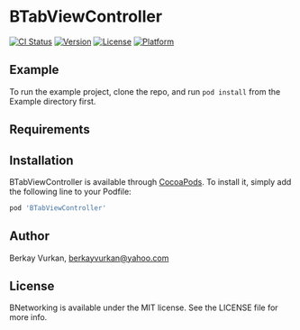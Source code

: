 # BTabViewController

[![CI Status](https://img.shields.io/travis/brkyvrkn/BTabViewController.svg?style=flat)](https://travis-ci.org/brkyvrkn/BTabViewController)
[![Version](https://img.shields.io/cocoapods/v/BTabViewController.svg?style=flat)](https://cocoapods.org/pods/BTabViewController)
[![License](https://img.shields.io/cocoapods/l/BTabViewController.svg?style=flat)](https://cocoapods.org/pods/BTabViewController)
[![Platform](https://img.shields.io/cocoapods/p/BTabViewController.svg?style=flat)](https://cocoapods.org/pods/BTabViewController)

## Example

To run the example project, clone the repo, and run `pod install` from the Example directory first.

## Requirements

## Installation

BTabViewController is available through [CocoaPods](https://cocoapods.org). To install
it, simply add the following line to your Podfile:

```ruby
pod 'BTabViewController'
```

## Author

Berkay Vurkan, berkayvurkan@yahoo.com

## License

BNetworking is available under the MIT license. See the LICENSE file for more info.
